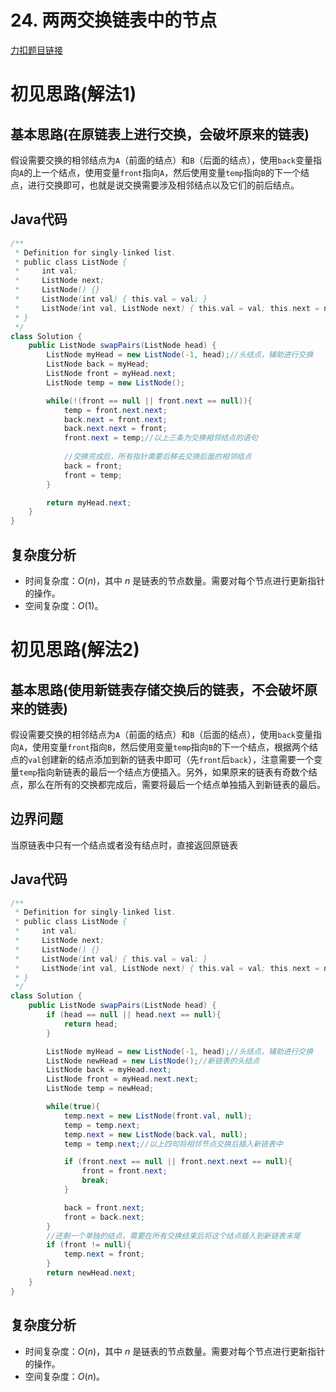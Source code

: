# 24. 两两交换链表中的节点

[力扣题目链接](https://leetcode-cn.com/problems/swap-nodes-in-pairs/)


# 初见思路(解法1)

## 基本思路(在原链表上进行交换，会破坏原来的链表)
假设需要交换的相邻结点为`A`（前面的结点）和`B`（后面的结点），使用`back`变量指向`A`的上一个结点，使用变量`front`指向`A`，然后使用变量`temp`指向`B`的下一个结点，进行交换即可，也就是说交换需要涉及相邻结点以及它们的前后结点。

## Java代码
```java
/**
 * Definition for singly-linked list.
 * public class ListNode {
 *     int val;
 *     ListNode next;
 *     ListNode() {}
 *     ListNode(int val) { this.val = val; }
 *     ListNode(int val, ListNode next) { this.val = val; this.next = next; }
 * }
 */
class Solution {
    public ListNode swapPairs(ListNode head) {
        ListNode myHead = new ListNode(-1, head);//头结点，辅助进行交换
        ListNode back = myHead;
        ListNode front = myHead.next;
        ListNode temp = new ListNode();

        while(!(front == null || front.next == null)){
            temp = front.next.next;
            back.next = front.next;
            back.next.next = front;
            front.next = temp;//以上三条为交换相邻结点的语句
            
            //交换完成后，所有指针需要后移去交换后面的相邻结点
            back = front;
            front = temp;
        }

        return myHead.next;
    }
}
```
## 复杂度分析

- 时间复杂度：$O(n)$，其中 $n$ 是链表的节点数量。需要对每个节点进行更新指针的操作。
- 空间复杂度：$O(1)$。


# 初见思路(解法2)

## 基本思路(使用新链表存储交换后的链表，不会破坏原来的链表)
假设需要交换的相邻结点为`A`（前面的结点）和`B`（后面的结点），使用`back`变量指向`A`，使用变量`front`指向`B`，然后使用变量`temp`指向`B`的下一个结点，根据两个结点的`val`创建新的结点添加到新的链表中即可（先`front`后`back`），注意需要一个变量`temp`指向新链表的最后一个结点方便插入。另外，如果原来的链表有奇数个结点，那么在所有的交换都完成后，需要将最后一个结点单独插入到新链表的最后。

## 边界问题
当原链表中只有一个结点或者没有结点时，直接返回原链表

## Java代码
```java
/**
 * Definition for singly-linked list.
 * public class ListNode {
 *     int val;
 *     ListNode next;
 *     ListNode() {}
 *     ListNode(int val) { this.val = val; }
 *     ListNode(int val, ListNode next) { this.val = val; this.next = next; }
 * }
 */
class Solution {
    public ListNode swapPairs(ListNode head) {
        if (head == null || head.next == null){
            return head;
        }

        ListNode myHead = new ListNode(-1, head);//头结点，辅助进行交换
        ListNode newHead = new ListNode();//新链表的头结点
        ListNode back = myHead.next;
        ListNode front = myHead.next.next;
        ListNode temp = newHead;

        while(true){
            temp.next = new ListNode(front.val, null);
            temp = temp.next;
            temp.next = new ListNode(back.val, null);
            temp = temp.next;//以上四句将相邻节点交换后插入新链表中

            if (front.next == null || front.next.next == null){
                front = front.next;
                break;
            }

            back = front.next;
            front = back.next;
        }
        //还剩一个单独的结点，需要在所有交换结束后将这个结点插入到新链表末尾
        if (front != null){
            temp.next = front;
        }
        return newHead.next;
    }
}
```

## 复杂度分析

- 时间复杂度：$O(n)$，其中 $n$ 是链表的节点数量。需要对每个节点进行更新指针的操作。
- 空间复杂度：$O(n)$。